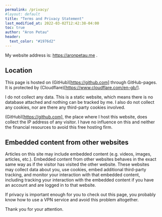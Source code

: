 ```yaml
---
permalink: /privacy/
#layout: default
title: "Terms and Privacy Statement"
last_modified_at: 2022-03-02T12:42:38-04:00
toc: true
author: "Aron Petau"
header:
  text_color: "#1976d2"
---
```


My website address is: https://aronpetau.me . 

## Location
This page is hosted on (GitHub)[https://github.com] through GitHub-pages. 
It is protected by (Cloudflare)[https://www.cloudflare.com/en-gb/].

I do not collect any data.
This is a static website, which means there is no database attached and nothing can be tracked by me.
I also do not collect any cookies, nor are there any third-party cookies involved.

(GitHub)[https://github.com], the place where I host this website, does collect the IP address of any visitor.
I have no influence on this and neither the financial resources to avoid this free hosting firm.

## Embedded content from other websites

Articles on this site may include embedded content (e.g. videos, images, articles, etc.). Embedded content from other websites behaves in the exact same way as if the visitor has visited the other website.
These websites may collect data about you, use cookies, embed additional third-party tracking, and monitor your interaction with that embedded content, including tracking your interaction with the embedded content if you have an account and are logged in to that website.

If privacy is important enough for you to check out this page, you probably know how to use a VPN service and avoid this problem altogether.


Thank you for your attention.
